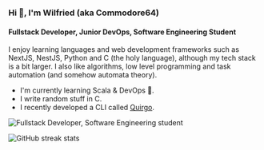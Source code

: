 ### Hi 👋, I'm Wilfried (aka Commodore64)
#### Fullstack Developer, Junior DevOps, Software Engineering Student
I enjoy learning languages and web development frameworks such as NextJS, NestJS, Python and C (the holy language), although my tech stack is a bit larger.
I also like algorithms, low level programming and task automation (and somehow automata theory).

- I'm currently learning Scala & DevOps 🚀.
- I write random stuff in C.
- I recently developed a CLI called [Quirgo](https://npmjs.com/package/quirgo).

![Fullstack Developer, Software Engineering student](https://images.unsplash.com/photo-1550745165-9bc0b252726f?ixlib=rb-4.0.3&ixid=M3wxMjA3fDB8MHxwaG90by1wYWdlfHx8fGVufDB8fHx8fA%3D%3D&auto=format&fit=crop&w=1470&q=80)

![GitHub streak stats](https://streak-stats.demolab.com/?user=wilfreud)  
